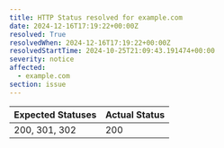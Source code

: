 ```yaml
---
title: HTTP Status resolved for example.com
date: 2024-12-16T17:19:22+00:00Z
resolved: True
resolvedWhen: 2024-12-16T17:19:22+00:00Z
resolvedStartTime: 2024-10-25T21:09:43.191474+00:00
severity: notice
affected:
  - example.com
section: issue
---
```


| Expected Statuses | Actual Status  |
|-------------------|----------------|
| 200, 301, 302 | 200 |
